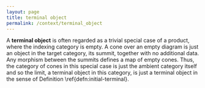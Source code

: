 ```yaml
---
layout: page
title: terminal object
permalink: /context/terminal_object
---
```

A **terminal object** is often regarded as a trivial special case of a product, where the indexing category is empty. A cone over an empty diagram is just an object in the target category, its summit, together with no additional data. Any morphism between the summits defines a map of empty cones. Thus, the category of cones in this special case is just the ambient category itself and so the limit, a terminal object in this category, is just a terminal object in the sense of Definition \ref{defn:initial-terminal}.
